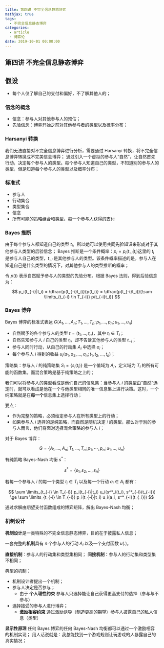 ```yaml
---
title: 第四讲 不完全信息静态博弈
mathjax: true
tags:
  - 不完全信息静态博弈
categories:
  - article
  - 博弈论
date: 2019-10-01 00:00:00
---
```


## 第四讲 不完全信息静态博弈

## 假设

- 每个人仅了解自己的支付和偏好，不了解其他人的；

### 信念的概念

- 信念：参与人对其他参与人的预估；
- 先验信念：博弈开始之前对其他参与者的类型以及概率分布；

### Harsanyi 转换

我们无法直接对不完全信息博弈进行分析，需要通过 Harsanyi 转换，将不完全信息博弈转换成不完美信息博弈；
通过引入一个虚拟的参与人“自然”，让自然首先行动，决定每个参与人的类型。每个参与人知道自己的类型，不知道别的参与人的类型，但是知道每个参与人的类型以及概率分布；

### 标准式

- 参与人
- 行动集合
- 类型集合
- 信念
- 所有可能的策略组合和类型，每一个参与人获得的支付

### Bayes 推断

由于每个参与人都知道自己的类型 $t_i$，所以她可以使用共同先验知识来形成对于其他参与人类型的后验信念；
Bayes 推断是一个条件概率：$p_i = p_i(t_{-i}|t_i)$这里的 $t_i$ 是参与人自己的类型，$t_{-i}$ 是其他参与人的类型。该条件概率描述的是，参与人在知道自己是什么类型的情况下，对其他参与人的类型推断的概率；

令 $p(t)$ 表示自然赋予参与人的类型的先验分布。根据 Bayes 法则，得到后验信念为：

$$
p_i(t_{-i}|t_i) = \dfrac{p(t_{-i}t_i)}{p(t_i)} = \dfrac{p(t_{-i}t_i)}{\sum \limits_{t_{-i} \in T_{-i}} p(t_{-i}t_i)}
$$

### Bayes 博弈

Bayes 博弈的标准式表达 $G(A_1, \dots, A_n; T_1, \dots, T_n; p_1, \dots, p_n; u_1, \dots, u_n)$

- 自然赋予的各个参与人的类型 $t = (t_1, \dots, t_n)$，其中 $t_i \in T_i$；
- 自然告知参与人 $i$ 自己的类型 $t_i$，却不告诉其他参与人的类型 $t_{-i}$；
- 参与人同时行动，从自己的行动集 $A_i$ 中选择 $a_i$；
- 每个参与人 $i$ 得到的收益 $u_i(a_1, a_2, \dots, a_n; t_1, t_2, \dots, t_n)$；

策略集：参与人 $i$ 的纯策略集 $S_i = \{s_i(t_i)\}$ 是一个值域为 $A_i$，定义域为 $T_i$ 的所有可能的函数集。而混合策略是基于纯策略之上的；

我们可以将参与人的类型看成是他们自己的信息集：当参与人 $i$ 的类型由“自然”选定时，就可以看成是他在一个与他类型相同的唯一信息集上进行决策。这时，一个纯策略就是在**每一个**信息集上选择行动；

要点：

- 作为完整的策略，必须给定参与人在所有类型上的行动；
- 如果参与人 $i$ 选择的是纯策略，而自然是随机决定 $i$ 的类型，那么对于别的参与人而言，他们将面对选择混合策略的参与人 $i$；

对于 Bayes 博弈：

$$
G = \{A_1, \dots, A_n; T_1, \dots, T_n; p_1, \dotsm, p_n; u_1, \dots, u_n\}
$$

有纯策略 Bayes-Nash 均衡 $s^*$：

$$
s^* = \{s_1, s_2, \dots, s_n\}
$$

若每一个参与人 $i$ 的每一个类型 $t_i \in T_i$ 以及每一个行动 $a_i \in A_i$ 都有：

$$
\sum \limits_{t_{-i} \in T_{-i}} p_i(t_{-i}|t_i) u_i(s^*_i(t_i), s^*_{-i}(t_{-i})) \ge  \sum \limits_{t_{-i} \in T_{-i}} p_i(t_{-i}|t_i) u_i(a_i, s^*_{-i}(t_{_i}))
$$

通过求解由期望支付函数组成的博弈矩阵，解出 Bayes-Nash 均衡；

### 机制设计

**机制设计**是一类特殊的不完全信息静态博弈，目的在于披露私人信息；

一套完整的**机制**具有 $n$ 个参与人的行动 $A_i$ 以及一个支付函数 $u(.)$。

**直接机制**：参与人的行动集和类型集相同；
**间接机制**：参与人的行动集和类型集不相同；

典型的机制：

- 机制设计者提出一个机制；
- 参与人决定是否参与；
  - 由于 **个人理性约束** 参与人只选择能让自己获得更高支付的选择（参与与不参与）
- 选择接受的参与人进行博弈；
  - **激励相容约束** 通过激励诱导（制造更高的期望）参与人披露自己的私人信息（类型）

**显示性原理** 任何 Bayes 博弈的任何 Bayes-Nash 均衡都可以通过一个激励相容的机制实现；
用人话说就是：我总能找到一个游戏规则让玩游戏的人暴露自己的真实情况；

